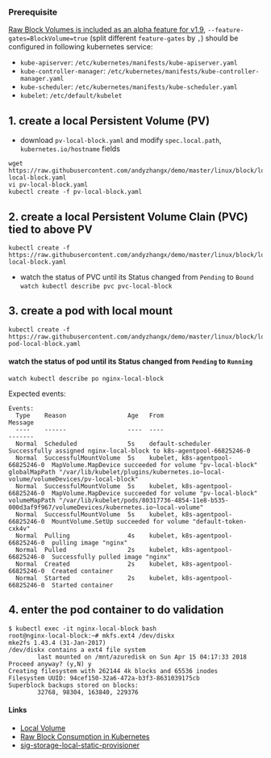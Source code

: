 ### Prerequisite
[Raw Block Volumes is included as an alpha feature for v1.9](https://kubernetes.io/docs/concepts/storage/persistent-volumes/#block-block-volume-support), `--feature-gates=BlockVolume=true` (split different `feature-gates` by `,`) should be configured in following kubernetes service:
 - `kube-apiserver`: `/etc/kubernetes/manifests/kube-apiserver.yaml`
 - `kube-controller-manager`: `/etc/kubernetes/manifests/kube-controller-manager.yaml`
 - `kube-scheduler`: `/etc/kubernetes/manifests/kube-scheduler.yaml`
 - `kubelet`: `/etc/default/kubelet`

## 1. create a local Persistent Volume (PV)
 - download `pv-local-block.yaml` and modify `spec.local.path`, `kubernetes.io/hostname` fields
```
wget https://raw.githubusercontent.com/andyzhangx/demo/master/linux/block/local/pv-local-block.yaml
vi pv-local-block.yaml
kubectl create -f pv-local-block.yaml
```
## 2. create a local Persistent Volume Clain (PVC) tied to above PV
```
kubectl create -f https://raw.githubusercontent.com/andyzhangx/demo/master/linux/block/local/pvc-local-block.yaml
```

 - watch the status of PVC until its Status changed from `Pending` to `Bound`
```watch kubectl describe pvc pvc-local-block```

## 3. create a pod with local mount
```
kubectl create -f https://raw.githubusercontent.com/andyzhangx/demo/master/linux/block/local/nginx-pod-local-block.yaml
```

#### watch the status of pod until its Status changed from `Pending` to `Running`
```watch kubectl describe po nginx-local-block```

Expected events:
```
Events:
  Type    Reason                 Age   From                               Message
  ----    ------                 ----  ----                               -------
  Normal  Scheduled              5s    default-scheduler                  Successfully assigned nginx-local-block to k8s-agentpool-66825246-0
  Normal  SuccessfulMountVolume  5s    kubelet, k8s-agentpool-66825246-0  MapVolume.MapDevice succeeded for volume "pv-local-block" globalMapPath "/var/lib/kubelet/plugins/kubernetes.io~local-volume/volumeDevices/pv-local-block"
  Normal  SuccessfulMountVolume  5s    kubelet, k8s-agentpool-66825246-0  MapVolume.MapDevice succeeded for volume "pv-local-block" volumeMapPath "/var/lib/kubelet/pods/80317736-4854-11e8-b535-000d3af9f967/volumeDevices/kubernetes.io~local-volume"
  Normal  SuccessfulMountVolume  5s    kubelet, k8s-agentpool-66825246-0  MountVolume.SetUp succeeded for volume "default-token-cxk4v"
  Normal  Pulling                4s    kubelet, k8s-agentpool-66825246-0  pulling image "nginx"
  Normal  Pulled                 2s    kubelet, k8s-agentpool-66825246-0  Successfully pulled image "nginx"
  Normal  Created                2s    kubelet, k8s-agentpool-66825246-0  Created container
  Normal  Started                2s    kubelet, k8s-agentpool-66825246-0  Started container
```

## 4. enter the pod container to do validation
```
$ kubectl exec -it nginx-local-block bash
root@nginx-local-block:~# mkfs.ext4 /dev/diskx
mke2fs 1.43.4 (31-Jan-2017)
/dev/diskx contains a ext4 file system
        last mounted on /mnt/azuredisk on Sun Apr 15 04:17:33 2018
Proceed anyway? (y,N) y
Creating filesystem with 262144 4k blocks and 65536 inodes
Filesystem UUID: 94cef150-32a6-472a-b3f3-8631039175cb
Superblock backups stored on blocks:
        32768, 98304, 163840, 229376
```

#### Links
 - [Local Volume](https://kubernetes.io/docs/concepts/storage/volumes/#local)
 - [Raw Block Consumption in Kubernetes](https://github.com/kubernetes/community/blob/master/contributors/design-proposals/storage/block-block-pv.md)
 - [sig-storage-local-static-provisioner](https://github.com/kubernetes-sigs/sig-storage-local-static-provisioner)
